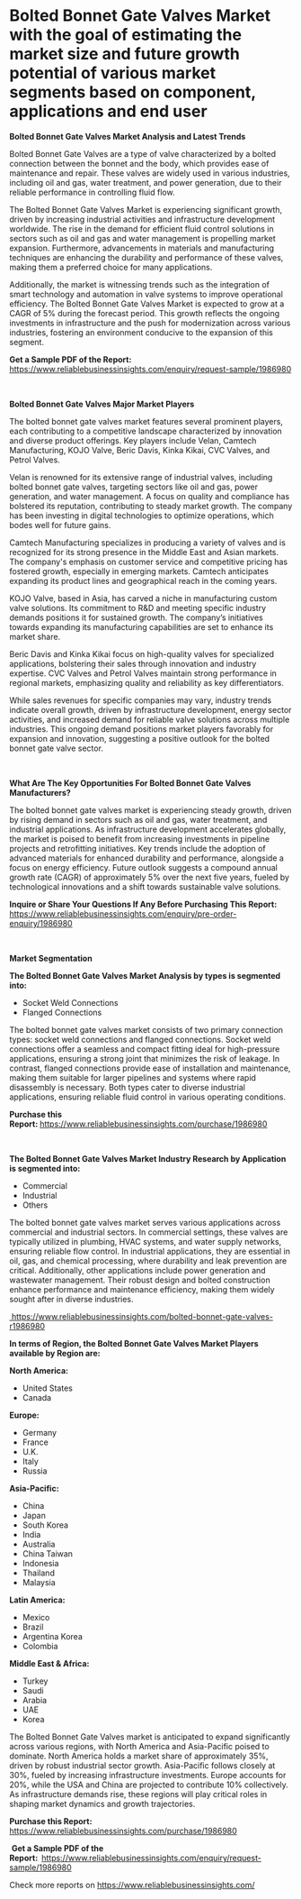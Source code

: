 <p><h1>Bolted Bonnet Gate Valves Market with the goal of estimating the market size and future growth potential of various market segments based on component, applications and end user</h1></p><p><strong>Bolted Bonnet Gate Valves Market Analysis and Latest Trends</strong></p>
<p><p>Bolted Bonnet Gate Valves are a type of valve characterized by a bolted connection between the bonnet and the body, which provides ease of maintenance and repair. These valves are widely used in various industries, including oil and gas, water treatment, and power generation, due to their reliable performance in controlling fluid flow.</p><p>The Bolted Bonnet Gate Valves Market is experiencing significant growth, driven by increasing industrial activities and infrastructure development worldwide. The rise in the demand for efficient fluid control solutions in sectors such as oil and gas and water management is propelling market expansion. Furthermore, advancements in materials and manufacturing techniques are enhancing the durability and performance of these valves, making them a preferred choice for many applications.</p><p>Additionally, the market is witnessing trends such as the integration of smart technology and automation in valve systems to improve operational efficiency. The Bolted Bonnet Gate Valves Market is expected to grow at a CAGR of 5% during the forecast period. This growth reflects the ongoing investments in infrastructure and the push for modernization across various industries, fostering an environment conducive to the expansion of this segment.</p></p>
<p><strong>Get a Sample PDF of the Report:&nbsp;</strong> <a href="https://www.reliablebusinessinsights.com/enquiry/request-sample/1986980?utm_campaign=2641&utm_medium=2&utm_source=Github&utm_content=ia&utm_term=02032025&utm_id=bolted-bonnet-gate-valves">https://www.reliablebusinessinsights.com/enquiry/request-sample/1986980</a></p>
<p>&nbsp;</p>
<p><strong>Bolted Bonnet Gate Valves Major Market Players</strong></p>
<p><p>The bolted bonnet gate valves market features several prominent players, each contributing to a competitive landscape characterized by innovation and diverse product offerings. Key players include Velan, Camtech Manufacturing, KOJO Valve, Beric Davis, Kinka Kikai, CVC Valves, and Petrol Valves. </p><p>Velan is renowned for its extensive range of industrial valves, including bolted bonnet gate valves, targeting sectors like oil and gas, power generation, and water management. A focus on quality and compliance has bolstered its reputation, contributing to steady market growth. The company has been investing in digital technologies to optimize operations, which bodes well for future gains.</p><p>Camtech Manufacturing specializes in producing a variety of valves and is recognized for its strong presence in the Middle East and Asian markets. The company's emphasis on customer service and competitive pricing has fostered growth, especially in emerging markets. Camtech anticipates expanding its product lines and geographical reach in the coming years.</p><p>KOJO Valve, based in Asia, has carved a niche in manufacturing custom valve solutions. Its commitment to R&D and meeting specific industry demands positions it for sustained growth. The company’s initiatives towards expanding its manufacturing capabilities are set to enhance its market share.</p><p>Beric Davis and Kinka Kikai focus on high-quality valves for specialized applications, bolstering their sales through innovation and industry expertise. CVC Valves and Petrol Valves maintain strong performance in regional markets, emphasizing quality and reliability as key differentiators.</p><p>While sales revenues for specific companies may vary, industry trends indicate overall growth, driven by infrastructure development, energy sector activities, and increased demand for reliable valve solutions across multiple industries. This ongoing demand positions market players favorably for expansion and innovation, suggesting a positive outlook for the bolted bonnet gate valve sector.</p></p>
<p>&nbsp;</p>
<p><strong>What Are The Key Opportunities For Bolted Bonnet Gate Valves Manufacturers?</strong></p>
<p><p>The bolted bonnet gate valves market is experiencing steady growth, driven by rising demand in sectors such as oil and gas, water treatment, and industrial applications. As infrastructure development accelerates globally, the market is poised to benefit from increasing investments in pipeline projects and retrofitting initiatives. Key trends include the adoption of advanced materials for enhanced durability and performance, alongside a focus on energy efficiency. Future outlook suggests a compound annual growth rate (CAGR) of approximately 5% over the next five years, fueled by technological innovations and a shift towards sustainable valve solutions.</p></p>
<p><strong>Inquire or Share Your Questions If Any Before Purchasing This Report:</strong> <a href="https://www.reliablebusinessinsights.com/enquiry/pre-order-enquiry/1986980?utm_campaign=2641&utm_medium=2&utm_source=Github&utm_content=ia&utm_term=02032025&utm_id=bolted-bonnet-gate-valves">https://www.reliablebusinessinsights.com/enquiry/pre-order-enquiry/1986980</a></p>
<p>&nbsp;</p>
<p><strong>Market Segmentation</strong></p>
<p><strong>The Bolted Bonnet Gate Valves Market Analysis by types is segmented into:</strong></p>
<p><ul><li>Socket Weld Connections</li><li>Flanged Connections</li></ul></p>
<p><p>The bolted bonnet gate valves market consists of two primary connection types: socket weld connections and flanged connections. Socket weld connections offer a seamless and compact fitting ideal for high-pressure applications, ensuring a strong joint that minimizes the risk of leakage. In contrast, flanged connections provide ease of installation and maintenance, making them suitable for larger pipelines and systems where rapid disassembly is necessary. Both types cater to diverse industrial applications, ensuring reliable fluid control in various operating conditions.</p></p>
<p><strong>Purchase this Report:&nbsp;</strong><a href="https://www.reliablebusinessinsights.com/purchase/1986980?utm_campaign=2641&utm_medium=2&utm_source=Github&utm_content=ia&utm_term=02032025&utm_id=bolted-bonnet-gate-valves">https://www.reliablebusinessinsights.com/purchase/1986980</a></p>
<p>&nbsp;</p>
<p><strong>The Bolted Bonnet Gate Valves Market Industry Research by Application is segmented into:</strong></p>
<p><ul><li>Commercial</li><li>Industrial</li><li>Others</li></ul></p>
<p><p>The bolted bonnet gate valves market serves various applications across commercial and industrial sectors. In commercial settings, these valves are typically utilized in plumbing, HVAC systems, and water supply networks, ensuring reliable flow control. In industrial applications, they are essential in oil, gas, and chemical processing, where durability and leak prevention are critical. Additionally, other applications include power generation and wastewater management. Their robust design and bolted construction enhance performance and maintenance efficiency, making them widely sought after in diverse industries.</p></p>
<p><a href="https://www.reliablebusinessinsights.com/bolted-bonnet-gate-valves-r1986980?utm_campaign=2641&utm_medium=2&utm_source=Github&utm_content=ia&utm_term=02032025&utm_id=bolted-bonnet-gate-valves">&nbsp;https://www.reliablebusinessinsights.com/bolted-bonnet-gate-valves-r1986980</a></p>
<p><strong>In terms of Region, the Bolted Bonnet Gate Valves Market Players available by Region are:</strong></p>
<p>
    <p> <strong> North America: </strong>
        <ul>
            <li>United States</li>
            <li>Canada</li>
        </ul>
        </p> 
    <p> <strong> Europe: </strong>
        <ul>
            <li>Germany</li>
            <li>France</li>
            <li>U.K.</li>
            <li>Italy</li>
            <li>Russia</li>
        </ul>
        </p> 
    <p> <strong> Asia-Pacific: </strong>
        <ul>
            <li>China</li>
            <li>Japan</li>
            <li>South Korea</li>
            <li>India</li>
            <li>Australia</li>
            <li>China Taiwan</li>
            <li>Indonesia</li>
            <li>Thailand</li>
            <li>Malaysia</li>
        </ul>
        </p> 
    <p> <strong> Latin America: </strong>
        <ul>
            <li>Mexico</li>
            <li>Brazil</li>
            <li>Argentina Korea</li>
            <li>Colombia</li>
        </ul>
        </p> 
    <p> <strong> Middle East & Africa: </strong>
        <ul>
            <li>Turkey</li>
            <li>Saudi</li>
            <li>Arabia</li>
            <li>UAE</li>
            <li>Korea</li>
        </ul>
    </p>
    </p>
<p><p>The Bolted Bonnet Gate Valves market is anticipated to expand significantly across various regions, with North America and Asia-Pacific poised to dominate. North America holds a market share of approximately 35%, driven by robust industrial sector growth. Asia-Pacific follows closely at 30%, fueled by increasing infrastructure investments. Europe accounts for 20%, while the USA and China are projected to contribute 10% collectively. As infrastructure demands rise, these regions will play critical roles in shaping market dynamics and growth trajectories.</p></p>
<p><strong>Purchase this Report: </strong><a href="https://www.reliablebusinessinsights.com/purchase/1986980?utm_campaign=2641&utm_medium=2&utm_source=Github&utm_content=ia&utm_term=02032025&utm_id=bolted-bonnet-gate-valves">https://www.reliablebusinessinsights.com/purchase/1986980</a></p>
<p>&nbsp;<strong>Get a Sample PDF of the Report:&nbsp;&nbsp;</strong><a href="https://www.reliablebusinessinsights.com/enquiry/request-sample/1986980?utm_campaign=2641&utm_medium=2&utm_source=Github&utm_content=ia&utm_term=02032025&utm_id=bolted-bonnet-gate-valves">https://www.reliablebusinessinsights.com/enquiry/request-sample/1986980</a></p>
<p><strong></strong></p>
<p>Check more reports on <a href="https://www.reliablebusinessinsights.com/?utm_campaign=2641&utm_medium=2&utm_source=Github&utm_content=ia&utm_term=02032025&utm_id=bolted-bonnet-gate-valves">https://www.reliablebusinessinsights.com/</a></p>